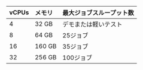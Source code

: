| vCPUs | メモリ    | 最大ジョブスループット数 |
|:----- |:------ |:------------ |
| 4     | 32 GB  | デモまたは軽いテスト   |
| 8     | 64 GB  | 25ジョブ        |
| 16    | 160 GB | 35ジョブ        |
| 32    | 256 GB | 100ジョブ       |